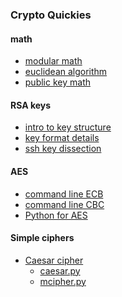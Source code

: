 ### Crypto Quickies

#### math
- [modular math](modular_arithmetic.md)
- [euclidean algorithm](euclidean_algorithm.md)
- [public key math](public-key_math.md)

#### RSA keys
- [intro to key structure](RSA_key_intro.md)
- [key format details](RSA_key_formats.md)
- [ssh key dissection](RSA_key_ssh.md)

#### AES
- [command line ECB](openssl-aes-ecb.md)
- [command line CBC](openssl-aes-cbc.md)
- [Python for AES](python-aes.md)

#### Simple ciphers
- [Caesar cipher](caesar.md)
    - [caesar.py](
caesar.py)
    - [mcipher.py](mcipher.py)
